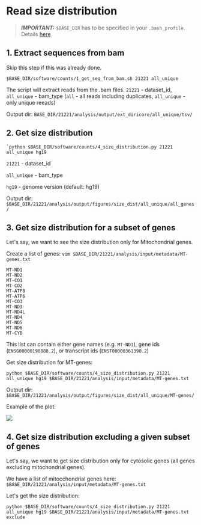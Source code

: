 # Read size distribution

> **_IMPORTANT:_** `$BASE_DIR` has to be specified in your `.bash_profile`. Details [here](docs/0_before_you_start.md)


## 1. Extract sequences from bam

Skip this step if this was already done.

```
$BASE_DIR/software/counts/1_get_seq_from_bam.sh 21221 all_unique
```

The script will extract reads from the .bam files. `21221` - dataset_id, `all_unique` - bam_type (`all` - all reads including duplicates, `all_unique` - only unique reeads)

Output dir: `BASE_DIR/21221/analysis/output/ext_diricore/all_unique/tsv/`

## 2. Get size distribution

```
`python $BASE_DIR/software/counts/4_size_distribution.py 21221 all_unique hg19
```

`21221` - dataset_id

`all_unique` - bam_type

`hg19` - genome version (default: hg19)

Output dir: `$BASE_DIR/21221/analysis/output/figures/size_dist/all_unique/all_genes/`


## 3. Get size distribution for a subset of genes

Let's say, we want to see the size distribution only for Mitochondrial genes.

Create a list of genes: `vim $BASE_DIR/21221/analysis/input/metadata/MT-genes.txt`

```
MT-ND1
MT-ND2
MT-CO1
MT-CO2
MT-ATP8
MT-ATP6
MT-CO3
MT-ND3
MT-ND4L
MT-ND4
MT-ND5
MT-ND6
MT-CYB
```

This list can contain either gene names (e.g. `MT-ND1`), gene ids (`ENSG00000198888.2`), or transcript ids (`ENST00000361390.2`)

Get size distribution for MT-genes: 

```
python $BASE_DIR/software/counts/4_size_distribution.py 21221 all_unique hg19 $BASE_DIR/21221/analysis/input/metadata/MT-genes.txt
```

Output dir: `$BASE_DIR/21221/analysis/output/figures/size_dist/all_unique/MT-genes/`

Example of the plot: 

![](/pics/size_distribution.png)

## 4. Get size distribution excluding a given subset of genes

Let's say, we want to get size distribution only for cytosolic genes (all genes excluding mitochondrial genes).

We have a list of mitocchondrial genes here: `$BASE_DIR/21221/analysis/input/metadata/MT-genes.txt`

Let's get the size distribution:

```
python $BASE_DIR/software/counts/4_size_distribution.py 21221 all_unique hg19 $BASE_DIR/21221/analysis/input/metadata/MT-genes.txt exclude
```
